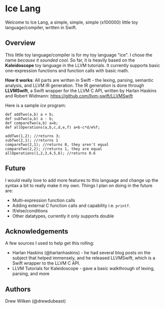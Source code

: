# Ice Lang

Welcome to Ice Lang, a simple, simple, simple (x100000) little toy language/compiler, written in Swift.

## Overview ##

This little toy language/compiler is for my toy language "ice". I chose the name *because it sounded cool*. So far, it is heavily based on the **Kaleidoscope** toy language in the LLVM tutorials. It currently supports basic one-expression functions and function calls with basic math. 

**How it works**: All parts are written in Swift - the lexing, parsing, semantic analysis, and LLVM IR generation. The IR generation is done through **LLVMSwift**, a Swift wrapper for the LLVM C API, written by Harlan Haskins and Robert Widmann: https://github.com/llvm-swift/LLVMSwift

Here is a sample *ice* program:

```
def addTwo(a,b) a + b;
def subTwo(a,b) a - b;
def compareTwo(a,b) a=b;
def allOperations(a,b,c,d,e,f) a+b-c*d/e%f;

addTwo(1,2); //returns 3;
subTwo(2,1); //returns 1
compareTwo(2,1); //returns 0, they aren't equal
compareTwo(2,2); //returns 1, they are equal
allOperations(1,2,3,4,5,6); //returns 0.6
```

## Future ##

I would really love to add more features to this language and change up the syntax a bit to really make it my own. Things I plan on doing in the future are:

* Multi-expression function calls
* Adding external C function calls and capability i.e. `printf`.
* If/else/conditions
* Other datatypes, currently it only supports double

## Acknowledgements ##

A few sources I used to help get this rolling:

* Harlan Haskins (@harlanhaskins) - he had several blog posts on the subject that helped immensely, and he released LLVMSwift, which is a Swift wrapper to the LLVM C API.
* LLVM Tutorials for Kaleidoscope - gave a basic walkthrough of lexing, parsing, and more

## Authors ## 

Drew Wilken (@drewdubeast)
